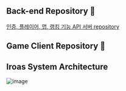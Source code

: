 ## Back-end Repository 👋
[인증, 플레이어, 맵, 랭킹 기능 API 서버 repository](https://github.com/v-squard/service-operation.git)

## Game Client Repository 👋


<!--

**Here are some ideas to get you started:**

🙋‍♀️ A short introduction - what is your organization all about?
🌈 Contribution guidelines - how can the community get involved?
👩‍💻 Useful resources - where can the community find your docs? Is there anything else the community should know?
🍿 Fun facts - what does your team eat for breakfast?
🧙 Remember, you can do mighty things with the power of [Markdown](https://docs.github.com/github/writing-on-github/getting-started-with-writing-and-formatting-on-github/basic-writing-and-formatting-syntax)
-->

## Iroas System Architecture
![image](https://github.com/MTVSquad/.github/assets/94158097/2817664f-dae2-430d-a768-62eb81100e52)


